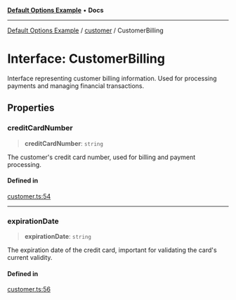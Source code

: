 [**Default Options Example**](../../README.md) • **Docs**

***

[Default Options Example](../../modules.md) / [customer](../README.md) / CustomerBilling

# Interface: CustomerBilling

Interface representing customer billing information.
Used for processing payments and managing financial transactions.

## Properties

### creditCardNumber

> **creditCardNumber**: `string`

The customer's credit card number, used for billing and payment processing.

#### Defined in

[customer.ts:54](https://github.com/typedoc2md/typedoc-plugin-markdown-examples/blob/main/dummy-api/src/customer.ts#L54)

***

### expirationDate

> **expirationDate**: `string`

The expiration date of the credit card, important for validating the card's current validity.

#### Defined in

[customer.ts:56](https://github.com/typedoc2md/typedoc-plugin-markdown-examples/blob/main/dummy-api/src/customer.ts#L56)
